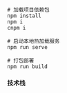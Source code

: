 ```
# 加载项目依赖包
npm install
npm i
cnpm i

# 启动本地热加载服务
npm run serve

# 打包部署
npm run build
```

#### 技术栈